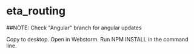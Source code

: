 # eta_routing
##NOTE: Check "Angular" branch for angular updates

Copy to desktop. Open in Webstorm. Run NPM INSTALL in the command line.
